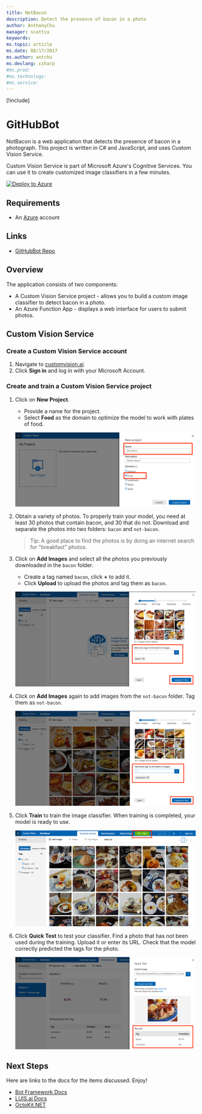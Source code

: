 ```yaml
---
title: NotBacon
description: Detect the presence of bacon in a photo
author: AnthonyChu
manager: scottca
keywords: 
ms.topic: article
ms.date: 08/17/2017
ms.author: antchu
ms.devlang: csharp
#ms.prod:
#ms.technology:
#ms.service:
---
```


[!include[](includes/header.md)]

# GitHubBot
NotBacon is a web application that detects the presence of bacon in a photograph. This project is written in C# and JavaScript, and uses Custom Vision Service.

Custom Vision Service is part of Microsoft Azure's Cognitive Services. You can use it to create customized image classifiers in a few minutes. 

[![Deploy to Azure](http://azuredeploy.net/deploybutton.png)](https://azuredeploy.net/?repository=https://github.com/BrianPeek/GitHubBot)

## Requirements
* An [Azure](https://azure.microsoft.com/en-us/free/) account

## Links
* [GitHubBot Repo](https://github.com/BrianPeek/GitHubBot)

## Overview

The application consists of two components:
* A Custom Vision Service project - allows you to build a custom image classifier to detect bacon in a photo.
* An Azure Function App - displays a web interface for users to submit photos.

## Custom Vision Service

### Create a Custom Vision Service account

1. Navigate to [customvision.ai](https://customvision.ai/).
1. Click **Sign in** and log in with your Microsoft Account.

### Create and train a Custom Vision Service project

1. Click on **New Project**.
    * Provide a name for the project.
    * Select **Food** as the domain to optimize the model to work with plates of food.

    ![New Project](media/notbacon/create-custom-vision-project.png)

1. Obtain a variety of photos. To properly train your model, you need at least 30 photos that contain bacon, and 30 that do not. Download and separate the photos into two folders: `bacon` and `not-bacon`.
    > Tip: A good place to find the photos is by doing an internet search for "breakfast" photos. 

1. Click on **Add Images** and select all the photos you previously downloaded in the `bacon` folder.
    * Create a tag named `bacon`, click **+** to add it.
    * Click **Upload** to upload the photos and tag them as `bacon`.

    ![Add bacon images](media/notbacon/add-bacon-images.png)
    
1. Click on **Add Images** again to add images from the `not-bacon` folder. Tag them as `not-bacon`.
    
    ![Add bacon images](media/notbacon/add-not-bacon-images.png)

1. Click **Train** to train the image classifier. When training is completed, your model is ready to use.
    
    ![Train model](media/notbacon/click-train.png)

1. Click **Quick Test** to test your classifier. Find a photo that has *not* been used during the training. Upload it or enter its URL. Check that the model correctly predicted the tags for the photo.
    
    ![Train model](media/notbacon/test-model.png)

## Next Steps

Here are links to the docs for the items discussed. Enjoy!

* [Bot Framework Docs](https://docs.microsoft.com/bot-framework)
* [LUIS.ai Docs](https://docs.microsoft.com/en-us/azure/cognitive-services/LUIS/Home)
* [OctoKit.NET](https://octokit.github.io/)
